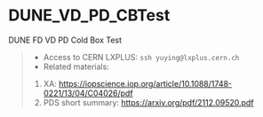 # DUNE_VD_PD_CBTest
DUNE FD VD PD Cold Box Test
> - Access to CERN LXPLUS: ```ssh yuying@lxplus.cern.ch```   
> - Related materials:
> 1. XA: https://iopscience.iop.org/article/10.1088/1748-0221/13/04/C04026/pdf
> 2. PDS short summary: https://arxiv.org/pdf/2112.09520.pdf
